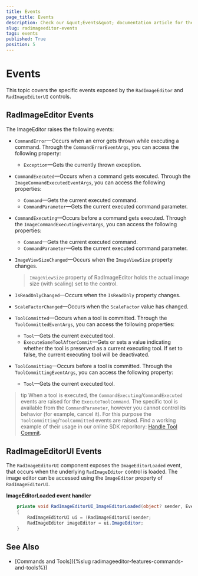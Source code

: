 ```yaml
---
title: Events
page_title: Events
description: Check our &quot;Events&quot; documentation article for the RadImageEditor and RadImageEditorUI {{ site.framework_name }} control.
slug: radimageeditor-events
tags: events
published: True
position: 5
---
```


# Events

This topic covers the specific events exposed by the `RadImageEditor` and `RadImageEditorUI` controls.

## RadImageEditor Events

The ImageEditor raises the following events:

* `CommandError`&mdash;Occurs when an error gets thrown while executing a command. Through the `CommandErrorEventArgs`, you can access the following property:

	* `Exception`&mdash;Gets the currently thrown exception.               

* `CommandExecuted`&mdash;Occurs when a command gets executed. Through the `ImageCommandExecutedEventArgs`, you can access the following properties:
           
	* `Command`&mdash;Gets the current executed command.         
	* `CommandParameter`&mdash;Gets the current executed command parameter.  	
		   
* `CommandExecuting`&mdash;Occurs before a command gets executed. Through the `ImageCommandExecutingEventArgs`, you can access the following properties:
           
	* `Command`&mdash;Gets the current executed command.         
	* `CommandParameter`&mdash;Gets the current executed command parameter.  		                

* `ImageViewSizeChanged`&mdash;Occurs when the `ImageViewSize` property changes.
            
	> `ImageViewSize` property of RadImageEditor holds the actual image size (with scaling) set to the control.                

* `IsReadOnlyChanged`&mdash;Occurs when the `IsReadOnly` property changes.                

* `ScaleFactorChanged`&mdash;Occurs when the `ScaleFactor` value has changed.                 

* `ToolCommitted`&mdash;Occurs when a tool is committed. Through the `ToolCommittedEventArgs`, you can access the following properties:      
      
	* `Tool`&mdash;Gets the current executed tool.
	* `ExecuteSameToolAfterCommit`&mdash;Gets or sets a value indicating whether the tool is preserved as a current executing tool. If set to false, the current executing tool will be deactivated.

* `ToolCommitting`&mdash;Occurs before a tool is committed. Through the `ToolCommittingEventArgs`, you can access the following property:      
      
	* `Tool`&mdash;Gets the current executed tool.

>tip When a tool is executed, the `CommandExecuting`/`CommandExecuted` events are raised for the `ExecuteToolCommand`. The specific tool is available from the `CommandParameter`, however you cannot control its behavior (for example, cancel it). For this purpose the `ToolCommitting`/`ToolCommitted` events are raised. Find a working example of their usage in our online SDK reporitory: [Handle Tool Commit](https://github.com/telerik/xaml-sdk/tree/master/ImageEditor/HandleToolCommit).          

## RadImageEditorUI Events

The `RadImageEditorUI` component exposes the `ImageEditorLoaded` event, that occurs when the underlying `RadImageEditor` control is loaded. The image editor can be accessed using the `ImageEditor` property of `RadImageEditorUI`.

__ImageEditorLoaded event handler__
```C#
	private void RadImageEditorUI_ImageEditorLoaded(object? sender, EventArgs e)
	{
		RadImageEditorUI ui = (RadImageEditorUI)sender;
		RadImageEditor imageEditor = ui.ImageEditor;
	}
```

## See Also  
 * [Commands and Tools]({%slug radimageeditor-features-commands-and-tools%})